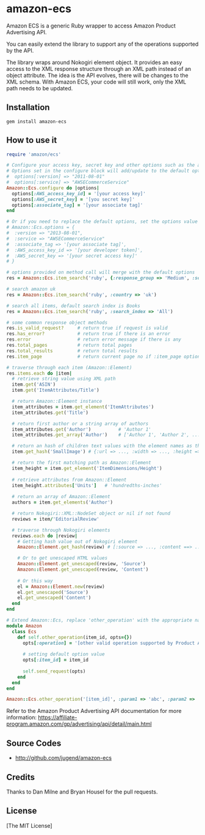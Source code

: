# amazon-ecs

Amazon ECS is a generic Ruby wrapper to access Amazon Product Advertising API.

You can easily extend the library to support any of the operations supported by the API. 

The library wraps around Nokogiri element object. It provides an easy access to the XML response 
structure through an XML path instead of an object attribute. The idea is the API evolves,
there will be changes to the XML schema. With Amazon ECS, your code will still work, only
the XML path needs to be updated.

## Installation

```shell
gem install amazon-ecs
```

## How to use it

```ruby
require 'amazon/ecs'

# Configure your access key, secret key and other options such as the associate tag.
# Options set in the configure block will add/update to the default options, i.e.
#  options[:version] => "2011-08-01"
#  options[:service] => "AWSECommerceService"
Amazon::Ecs.configure do |options|
  options[:AWS_access_key_id] = '[your access key]'
  options[:AWS_secret_key] = '[you secret key]'
  options[:associate_tag] = '[your associate tag]'
end

# Or if you need to replace the default options, set the options value directly.
# Amazon::Ecs.options = {
#  :version => "2013-08-01",
#  :service => "AWSECommerceService"
#  :associate_tag => '[your associate tag]',
#  :AWS_access_key_id => '[your developer token]',
#  :AWS_secret_key => '[your secret access key]'
# }

# options provided on method call will merge with the default options
res = Amazon::Ecs.item_search('ruby', {:response_group => 'Medium', :sort => 'salesrank'})

# search amazon uk
res = Amazon::Ecs.item_search('ruby', :country => 'uk')

# search all items, default search index is Books
res = Amazon::Ecs.item_search('ruby', :search_index => 'All')

# some common response object methods
res.is_valid_request?     # return true if request is valid
res.has_error?            # return true if there is an error
res.error                 # return error message if there is any
res.total_pages           # return total pages
res.total_results         # return total results
res.item_page             # return current page no if :item_page option is provided

# traverse through each item (Amazon::Element)
res.items.each do |item|
  # retrieve string value using XML path
  item.get('ASIN')
  item.get('ItemAttributes/Title')

  # return Amazon::Element instance
  item_attributes = item.get_element('ItemAttributes')
  item_attributes.get('Title')

  # return first author or a string array of authors
  item_attributes.get('Author')          # 'Author 1'
  item_attributes.get_array('Author')    # ['Author 1', 'Author 2', ...]

  # return an hash of children text values with the element names as the keys
  item.get_hash('SmallImage') # {:url => ..., :width => ..., :height => ...}

  # return the first matching path as Amazon::Element
  item_height = item.get_element('ItemDimensions/Height')
  
  # retrieve attributes from Amazon::Element
  item_height.attributes['Units']   # 'hundredths-inches'
  
  # return an array of Amazon::Element
  authors = item.get_elements('Author')

  # return Nokogiri::XML::NodeSet object or nil if not found
  reviews = item/'EditorialReview'

  # traverse through Nokogiri elements
  reviews.each do |review|
    # Getting hash value out of Nokogiri element
    Amazon::Element.get_hash(review) # [:source => ..., :content ==> ...]

    # Or to get unescaped HTML values
    Amazon::Element.get_unescaped(review, 'Source')
    Amazon::Element.get_unescaped(review, 'Content')
    
    # Or this way
    el = Amazon::Element.new(review)
    el.get_unescaped('Source')
    el.get_unescaped('Content')
  end
end

# Extend Amazon::Ecs, replace 'other_operation' with the appropriate name
module Amazon
  class Ecs
    def self.other_operation(item_id, opts={})
      opts[:operation] = '[other valid operation supported by Product Advertising API]'
      
      # setting default option value
      opts[:item_id] = item_id
    
      self.send_request(opts)
    end
  end
end

Amazon::Ecs.other_operation('[item_id]', :param1 => 'abc', :param2 => 'xyz')
```

Refer to the Amazon Product Advertising API documentation for more information:
https://affiliate-program.amazon.com/gp/advertising/api/detail/main.html

## Source Codes

* http://github.com/jugend/amazon-ecs

## Credits

Thanks to Dan Milne and Bryan Housel for the pull requests.

## License

[The MIT License]
